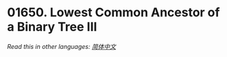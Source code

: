# 01650. Lowest Common Ancestor of a Binary Tree III

  _Read this in other languages:_
    [_简体中文_](README.zh-CN.md)

